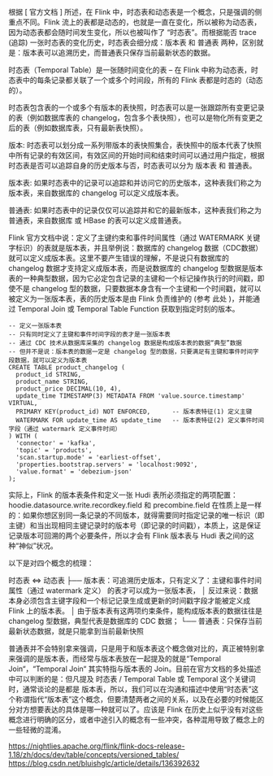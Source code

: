根据 [ 官方文档 ] 所述，在 Flink 中，时态表和动态表是一个概念，只是强调的侧重点不同。Flink 流上的表都是动态的，也就是一直在变化，所以被称为动态表，因为动态表都会随时间发生变化，所以也被叫作了 “时态表”。而根据能否 trace (追踪) 一张时态表的变化历史，时态表会细分成：版本表 和 普通表 两种，区别就是：版本表可以追溯历史，而普通表只保存当前最新状态的数据。


时态表（Temporal Table）是一张随时间变化的表 – 在 Flink 中称为动态表，时态表中的每条记录都关联了一个或多个时间段，所有的 Flink 表都是时态的（动态的）。

时态表包含表的一个或多个有版本的表快照，时态表可以是一张跟踪所有变更记录的表（例如数据库表的 changelog，包含多个表快照），也可以是物化所有变更之后的表（例如数据库表，只有最新表快照）。

版本: 时态表可以划分成一系列带版本的表快照集合，表快照中的版本代表了快照中所有记录的有效区间，有效区间的开始时间和结束时间可以通过用户指定，根据时态表是否可以追踪自身的历史版本与否，时态表可以分为 版本表 和 普通表。

版本表: 如果时态表中的记录可以追踪和并访问它的历史版本，这种表我们称之为版本表，来自数据库的 changelog 可以定义成版本表。

普通表: 如果时态表中的记录仅仅可以追踪并和它的最新版本，这种表我们称之为普通表，来自数据库 或 HBase 的表可以定义成普通表。





Flink 官方文档中说：定义了主键约束和事件时间属性（通过 WATERMARK 关键字标识）的表就是版本表，并且举例说：数据库的 changelog 数据（CDC数据）就可以定义成版本表。这里不要产生错误的理解，不是说只有数据库的 changelog 数据才支持定义成版本表，而是说数据库的 changelog 型数据是版本表的一种典型数据，因为它必定包含记录的主键和一个标记操作执行的时间戳，即使不是 changelog 型的数据，只要数据本身含有一个主键和一个时间戳，就可以被定义为一张版本表，表的历史版本是由 Flink 负责维护的 (参考 此处 )，并能通过 Temporal Join 或 Temporal Table Function 获取到指定时刻的版本。

```
-- 定义一张版本表
-- 只有同时定义了主键和事件时间字段的表才是一张版本表
-- 通过 CDC 技术从数据库采集的 changelog 数据是构成版本表的数据“典型”数据
-- 但并不是说：版本表的数据一定是 changelog 型的数据，只要满足有主键和事件时间字段数据，就可以定义为版本表
CREATE TABLE product_changelog (
  product_id STRING,
  product_name STRING,
  product_price DECIMAL(10, 4),
  update_time TIMESTAMP(3) METADATA FROM 'value.source.timestamp' VIRTUAL,
  PRIMARY KEY(product_id) NOT ENFORCED,      -- 版本表特征(1) 定义主键
  WATERMARK FOR update_time AS update_time   -- 版本表特征(2) 定义事件时间字段（通过 watermark 定义事件时间）              
) WITH (
  'connector' = 'kafka',
  'topic' = 'products',
  'scan.startup.mode' = 'earliest-offset',
  'properties.bootstrap.servers' = 'localhost:9092',
  'value.format' = 'debezium-json'
);
```
实际上，Flink 的版本表条件和定义一张 Hudi 表所必须指定的两项配置：hoodie.datasource.write.recordkey.field 和 precombine.field 在性质上是一样的：如果你想区别同一条记录的不同版本，就得需要同时指定记录的唯一标识（即主键）和当出现相同主键记录时的版本号（即记录的时间戳），本质上，这是保证记录版本可回溯的两个必要条件，所以才会有 Flink 版本表与 Hudi 表之间的这种“神似”状况。

以下是对四个概念的梳理：

时态表 <=> 动态表
	├── 版本表：可追溯历史版本，只有定义了：主键和事件时间属性（通过 watermark 定义） 的表才可以成为一张版本表，
	│          反过来说：数据本身必须包含主键字段和一个标记记录生成或更新的时间戳字段才能被定义成 Flink 上的版本表。
	│          由于版本表有这两项约束条件，能构成版本表的数据往往是 changelog 型数据，典型代表是数据库的 CDC 数据；
	└── 普通表：只保存当前最新状态数据，就是只能拿到当前最新快照


普通表并不会特别拿来强调，只是用于和版本表这个概念做对比的，真正被特别拿来强调的是版本表，而经常与版本表放在一起提及的就是“Temporal Join“，“Temporal Join“ 其实特指与版本表的 Join。目前在官方文档的多处描述中可以判断的是：但凡提及 时态表 / Temporal Table 或 Temporal 这个关键词时，通常谈论的是都是 版本表，所以，我们可以在沟通和描述中使用“时态表”这个称谓指代“版本表”这个概念，但要清楚两者之间的关系，以及在必要的时候能区分对方想要表达的具体是哪一种就可以了。应该是 Flink 在历史上似乎没有对这些概念进行明确的区分，或者中途引入的概念有一些冲突，各种混用导致了概念上的一些轻微的混淆。


https://nightlies.apache.org/flink/flink-docs-release-1.18/zh/docs/dev/table/concepts/versioned_tables/
https://blog.csdn.net/bluishglc/article/details/136392632
